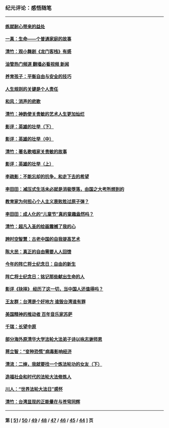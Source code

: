 ### 纪元评论：感悟随笔
---
#### [练就耐心带来的益处](../../pages/nsc1035/n13081876.md?07170330) 
#### [一真：生命——个普通家庭的故事](../../pages/nsc1035/n13075782.md?07170330) 
#### [清竹：观小舞剧《龙门客栈》有感](../../pages/nsc1035/n13069850.md?07170330) 
#### [油管热门频道 翻墙必看视频 新闻](ok?07170330)
#### [养育孩子：平衡自由与安全的技巧](../../pages/nsc1035/n13054510.md?07170330) 
#### [人生规则的关键是个人责任](../../pages/nsc1035/n13053252.md?07170330) 
#### [和风：消声的悲歌](../../pages/nsc1035/n13051994.md?07170330) 
#### [清竹：神韵使关贵敏的艺术人生更加灿烂](../../pages/nsc1035/n13038731.md?07170330) 
#### [影评：英雄的壮举（下）](../../pages/nsc1035/n13027438.md?07170330) 
#### [影评：英雄的壮举（中）](../../pages/nsc1035/n13027244.md?07170330) 
#### [清竹：著名歌唱家关贵敏的故事](../../pages/nsc1035/n13025435.md?07170330) 
#### [影评：英雄的壮举（上）](../../pages/nsc1035/n13024688.md?07170330) 
#### [李疏影：不能忘却的抗争，和走下去的希望](../../pages/nsc1035/n13022097.md?07170330) 
#### [李田田：减压式生活未必就是消极堕落，由国之大考所想到的](../../pages/nsc1035/n13017621.md?07170330) 
#### [教育家为何担心个人主义衰败胜过原子弹？](../../pages/nsc1035/n13002969.md?07170330) 
#### [李田田：成人化的“儿童节”真的童趣盎然吗？](../../pages/nsc1035/n13000386.md?07170330) 
#### [清竹：超凡入圣的绘画震撼了我的心](../../pages/nsc1035/n12993985.md?07170330) 
#### [跨时空智慧：古老中国的自我提高艺术](../../pages/nsc1035/n12988506.md?07170330) 
#### [陈大民：真正的自由需要人人回馈](../../pages/nsc1035/n12990148.md?07170330) 
#### [今年的阵亡将士纪念日：自由的新生](../../pages/nsc1035/n12989540.md?07170330) 
#### [阵亡将士纪念日：铭记那些献出生命的人](../../pages/nsc1035/n12985418.md?07170330) 
#### [影评《抉择》 经历了这一切，当中国人还值得吗？](../../pages/nsc1035/n12983029.md?07170330) 
#### [王友群：台湾是个好地方 谁毁台湾谁有罪](../../pages/nsc1035/n12977761.md?07170330) 
#### [美国精神的推动者 百年音乐家苏萨](../../pages/nsc1035/n12974542.md?07170330) 
#### [千瑞：长望中原](../../pages/nsc1035/n12976554.md?07170330) 
#### [部分海外原清华大学法轮大法弟子诗以咏志谢师恩](../../pages/nsc1035/n12957723.md?07170330) 
#### [蒋立智：“变种恐慌”病毒影响经济](../../pages/nsc1035/n12955438.md?07170330) 
#### [清流：二婶，我就要找一个炼法轮功的女友（下）](../../pages/nsc1035/n12953189.md?07170330) 
#### [造福社会和时代的法轮大法修炼人](../../pages/nsc1035/n12944018.md?07170330) 
#### [川人：“世界法轮大法日”感怀](../../pages/nsc1035/n12932771.md?07170330) 
#### [清竹：台湾显现的正能量在与苍穹同辉](../../pages/nsc1035/n12928084.md?07170330) 

---
#### 第 [ [51](./51.md?07170330) / [50](./50.md?07170330) / [49](./49.md?07170330) / [48](./48.md?07170330) / [47](./47.md?07170330) / [46](./46.md?07170330) / [45](./45.md?07170330) / [44](./44.md?07170330) ] 页
